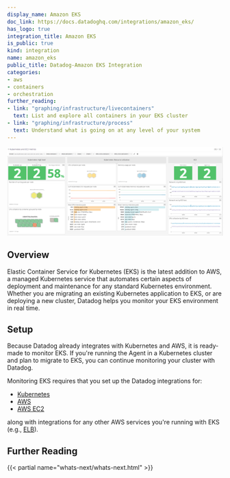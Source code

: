 ```yaml
---
display_name: Amazon EKS
doc_link: https://docs.datadoghq.com/integrations/amazon_eks/
has_logo: true
integration_title: Amazon EKS
is_public: true
kind: integration
name: amazon_eks
public_title: Datadog-Amazon EKS Integration
categories:
- aws
- containers
- orchestration
further_reading:
- link: "graphing/infrastructure/livecontainers"
  text: List and explore all containers in your EKS cluster
- link: "graphing/infrastructure/process"
  text: Understand what is going on at any level of your system
---
```


![EKS Dashboard](https://raw.githubusercontent.com/DataDog/integrations-core/a30e284214e465844d18b7ac06c7c2b1dab8b43a/amazon_eks/images/eks_screenboard.png)

## Overview

Elastic Container Service for Kubernetes (EKS) is the latest addition to AWS, a managed Kubernetes service that automates certain aspects of deployment and maintenance for any standard Kubernetes environment. Whether you are migrating an existing Kubernetes application to EKS, or are deploying a new cluster, Datadog helps you monitor your EKS environment in real time.

## Setup

Because Datadog already integrates with Kubernetes and AWS, it is ready-made to monitor EKS. If you're running the Agent in a Kubernetes cluster and plan to migrate to EKS, you can continue monitoring your cluster with Datadog. 

Monitoring EKS requires that you set up the Datadog integrations for:

* [Kubernetes][1]
* [AWS][2]
* [AWS EC2][3]

along with integrations for any other AWS services you're running with EKS (e.g., [ELB][4]).

## Further Reading

{{< partial name="whats-next/whats-next.html" >}}

[1]: /integrations/kubernetes
[2]: /integrations/amazon_web_services
[3]: /integrations/amazon_ec2
[4]: /integrations/amazon_elb